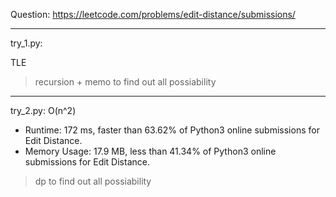 Question: https://leetcode.com/problems/edit-distance/submissions/

---

try_1.py: 

TLE

> recursion + memo to find out all possiability

---

try_2.py: O(n^2)

* Runtime: 172 ms, faster than 63.62% of Python3 online submissions for Edit Distance.
* Memory Usage: 17.9 MB, less than 41.34% of Python3 online submissions for Edit Distance.

> dp to find out all possiability
